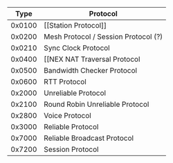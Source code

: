 | Type | Protocol |
| --- | --- |
| 0x0100 | [[Station Protocol]] |
| 0x0200 | Mesh Protocol / Session Protocol (?) |
| 0x0210 | Sync Clock Protocol |
| 0x0400 | [[NEX NAT Traversal Protocol|NAT Traversal Protocol (PIA)]] |
| 0x0500 | Bandwidth Checker Protocol |
| 0x0600 | RTT Protocol |
| 0x2000 | Unreliable Protocol |
| 0x2100 | Round Robin Unreliable Protocol |
| 0x2800 | Voice Protocol |
| 0x3000 | Reliable Protocol |
| 0x7000 | Reliable Broadcast Protocol |
| 0x7200 | Session Protocol |